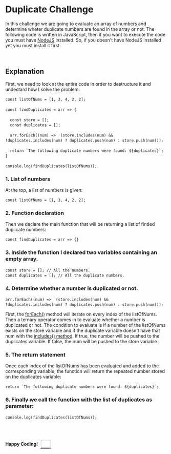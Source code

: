 # Duplicate Challenge

In this challenge we are going to evaluate an array of numbers and determine wheter duplicate numbers are found in the array or not. 
The following code is written in JavaScript, then if you want to execute the code you must have <a href="https://nodejs.org/en">NodeJS</a> installed. So, if you doesn't have NodeJS installed yet you must install it first.

<br />

## Explanation

First, we need to look at the entire code in order to destructure it and undestard how I solve the problem:
```
const listOfNums = [1, 3, 4, 2, 2];

const findDuplicates = arr => {
  
  const store = []; 
  const duplicates = []; 

  arr.forEach((num) =>  (store.includes(num) && !duplicates.includes(num) ? duplicates.push(num) : store.push(num)));
  
  return `The following duplicate numbers were found: ${duplicates}`; 
}

console.log(findDuplicates(listOfNums));
```

### 1. List of numbers
At the top, a list of numbers is given:
```
const listOfNums = [1, 3, 4, 2, 2];
``` 

### 2. Function declaration
Then we declare the main function that will be returning a list of finded duplicate numbers:
```
const findDuplicates = arr => {}
```

### 3. Inside the function I declared two variables containing an empty array.
```
const store = []; // All the numbers.
const duplicates = []; // All the duplicate numbers.
```

### 4. Determine whether a number is duplicated or not.
```
arr.forEach((num) =>  (store.includes(num) && !duplicates.includes(num) ? duplicates.push(num) : store.push(num)));
```
First, the <a href="https://developer.mozilla.org/en-US/docs/Web/JavaScript/Reference/Global_Objects/Array/forEach">forEach()</a> method will iterate on every index of the listOfNums. Then a ternary operator comes in to evaluate whether a number is duplicated or not. The condition to evaluate is if a number of the listOfNums exists on the store variable and if the duplicate variable doesn't have that num with the <a href="https://developer.mozilla.org/es/docs/Web/JavaScript/Reference/Global_Objects/Array/includes">includes() method</a>. If true, the number will be pushed to the duplicates variable. If false, the num will be pushed to the store variable.

### 5. The return statement
Once each index of the listOfNums has been evaluated and added to the corresponding variable, the function will return the repeated number stored on the duplicates variable:

```
return `The following duplicate numbers were found: ${duplicates}`;
```

### 6. Finally we call the function with the list of duplicates as parameter:
```
console.log(findDuplicates(listOfNums));
```

<br />
<br />

**Happy Coding!** <img src="https://raw.githubusercontent.com/REPTaiLE/Thunder-Focus/main/thunder-focus/images/white-laptop.png" alt="White Laptop" width="40px" height="30px" align="center">
